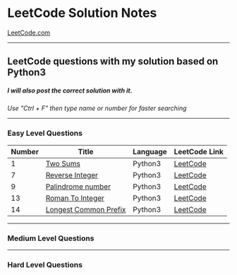 # LeetCode Solution Notes

[LeetCode.com](https://leetcode.com/)

-----

## LeetCode questions with my solution based on Python3
##### I will also post the correct solution with it.


*Use "Ctrl + F" then type name or number for faster searching*

----

### Easy Level Questions

Number| Title                            | Language  |LeetCode Link
------|----------------------------------|-----------|-
1     |[Two Sums](https://bit.ly/3htdkMm)| Python3   | [LeetCode](https://leetcode.com/problems/two-sum/)
7     |[Reverse Integer](https://bit.ly/3hte9EW)| Python3 |[LeetCode](https://leetcode.com/problems/reverse-integer/)
9     |[Palindrome number](https://bit.ly/3hIfc47)|Python3|[LeetCode](https://leetcode.com/problems/palindrome-number/)
13    |[Roman To Integer](https://bit.ly/3eoLsHr)|Python3|[LeetCode](https://leetcode.com/problems/roman-to-integer/)
14    |[Longest Common Prefix](https://bit.ly/3eozQ7a)|Python3|[LeetCode](https://leetcode.com/problems/longest-common-prefix/)





----

### Medium Level Questions




----

### Hard Level Questions
